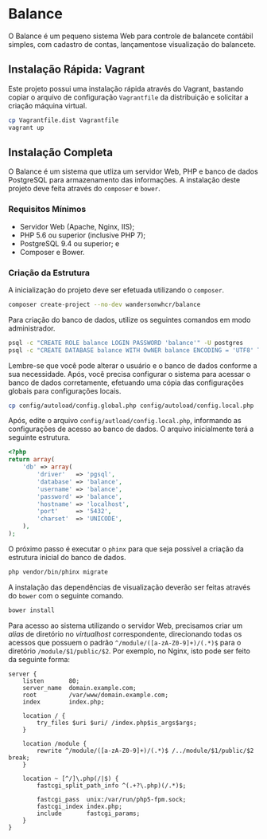 # Balance

O Balance é um pequeno sistema Web para controle de balancete contábil simples, com cadastro de contas, lançamentose visualização do balancete.

## Instalação Rápida: Vagrant

Este projeto possui uma instalação rápida através do Vagrant, bastando copiar o arquivo de configuração `Vagrantfile` da distribuição e solicitar a criação máquina virtual.

```bash
cp Vagrantfile.dist Vagrantfile
vagrant up
```

## Instalação Completa

O Balance é um sistema que utliza um servidor Web, PHP e banco de dados PostgreSQL para armazenamento das informações. A instalação deste projeto deve feita através do `composer` e `bower`.

### Requisitos Mínimos

* Servidor Web (Apache, Nginx, IIS);
* PHP 5.6 ou superior (inclusive PHP 7);
* PostgreSQL 9.4 ou superior; e
* Composer e Bower.


### Criação da Estrutura

A inicialização do projeto deve ser efetuada utilizando o `composer`.

```bash
composer create-project --no-dev wandersonwhcr/balance
```

Para criação do banco de dados, utilize os seguintes comandos em modo administrador.

```bash
psql -c "CREATE ROLE balance LOGIN PASSWORD 'balance'" -U postgres
psql -c "CREATE DATABASE balance WITH OwNER balance ENCODING = 'UTF8' TEMPLATE = template0" -U postgres
```

Lembre-se que você pode alterar o usuário e o banco de dados conforme a sua necessidade. Após, você precisa configurar o sistema para acessar o banco de dados corretamente, efetuando uma cópia das configurações globais para configurações locais.

```bash
cp config/autoload/config.global.php config/autoload/config.local.php
```

Após, edite o arquivo `config/autload/config.local.php`, informando as configurações de acesso ao banco de dados. O arquivo inicialmente terá a seguinte estrutura.

```php
<?php
return array(
    'db' => array(
        'driver'   => 'pgsql',
        'database' => 'balance',
        'username' => 'balance',
        'password' => 'balance',
        'hostname' => 'localhost',
        'port'     => '5432',
        'charset'  => 'UNICODE',
    ),
);
```

O próximo passo é executar o `phinx` para que seja possível a criação da estrutura inicial do banco de dados.

```bash
php vendor/bin/phinx migrate
```

A instalação das dependências de visualização deverão ser feitas através do `bower` com o seguinte comando.

```bash
bower install
```

Para acesso ao sistema utilizando o servidor Web, precisamos criar um _alias_ de diretório no _virtualhost_ correspondente, direcionando todas os acessos que possuem o padrão `^/module/([a-zA-Z0-9]+)/(.*)$` para o diretório `/module/$1/public/$2`. Por exemplo, no Nginx, isto pode ser feito da seguinte forma:

```
server {
    listen       80;
    server_name  domain.example.com;
    root         /var/www/domain.example.com;
    index        index.php;

    location / {
        try_files $uri $uri/ /index.php$is_args$args;
    }

    location /module {
        rewrite ^/module/([a-zA-Z0-9]+)/(.*)$ /../module/$1/public/$2 break;
    }

    location ~ [^/]\.php(/|$) {
        fastcgi_split_path_info ^(.+?\.php)(/.*)$;

        fastcgi_pass  unix:/var/run/php5-fpm.sock;
        fastcgi_index index.php;
        include       fastcgi_params;
    }
}
```
